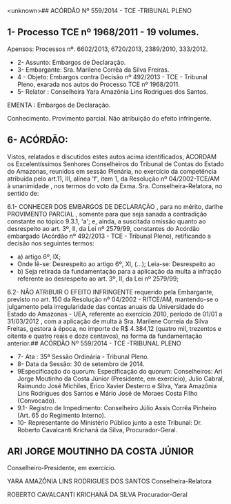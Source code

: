 &lt;unknown&gt;## ACÓRDÃO Nº 559/2014 - TCE -TRIBUNAL PLENO

## 1- Processo TCE nº 1968/2011 - 19 volumes.

Apensos: Processos nº. 6602/2013, 6720/2013, 2389/2010, 333/2012.

- 2- Assunto: Embargos de Declaração.
- 3- Embargante: Sra. Marilene Corrêa da Silva Freiras.
- 4 - Objeto: Embargos contra Decisão nº 492/2013 - TCE - Tribunal Pleno, exarada nos autos do Processo TCE nº 1968/2011.
- 5- Relator : Conselheira Yara Amazônia Lins Rodrigues dos Santos.

EMENTA : Embargos de Declaração.

Conhecimento. Provimento parcial. Não atribuição do efeito infringente.

## 6- ACÓRDÃO:

Vistos, relatados e discutidos estes autos acima identificados, ACORDAM os Excelentíssimos  Senhores Conselheiros  do  Tribunal  de  Contas  do  Estado  do  Amazonas, reunidos em sessão Plenária, no exercício da competência atribuída pelo art.11,  III, alínea 'f', item 1, da Resolução nº 04/2002-TCE/AM à unanimidade , nos termos do voto da Exma. Sra. Conselheira-Relatora, no sentido de:

6.1- CONHECER DOS EMBARGOS DE DECLARAÇÃO , para no mérito, darlhe PROVIMENTO PARCIAL ,  somente para que seja sanada a contradição constante no tópico 9.3.1, 'a'; e, ainda, a suscitada omissão quanto ao desrespeito ao art. 3º, II, da Lei nº 2579/99, constantes do Acórdão embargado (Acórdão nº 492/2013 - TCE - Tribunal Pleno), retificando a decisão nos seguintes termos:

- a) artigo 6º, IX;
- Onde  lê-se:  Desrespeito  ao  artigo  6º,  XI,  (...);  Leia-se:  Desrespeito  ao
- b) Seja  retirada  da  fundamentação  para  a  aplicação  da  multa  a  infração referente ao desrespeito ao art. 3º, II, da Lei nº 2579/99;

6.2- NÃO  ATRIBUIR O EFEITO INFRINGENTE requerido pela Embargante, previsto  no  art.  150  da  Resolução  nº  04/2002  -  RITCE/AM, mantendo-se  o  julgamento pela irregularidade das contas anuais da Universidade do Estado do Amazonas - UEA, referente ao exercício 2010, período de 01/01 a 31/03/2012 , com a aplicação de multa à Sra. Marilene Correia da Silva Freitas, gestora à época, no importe de R$ 4.384,12 (quatro mil, trezentos e oitenta e quatro reais e doze centavos), na forma da fundamentação anterior.## ACÓRDÃO Nº 559/2014 - TCE -TRIBUNAL PLENO

- 7- Ata : 35ª Sessão Ordinária - Tribunal Pleno.
- 8- Data da Sessão: 30 de setembro de 2014.
- 9Especificação  do  quorum:  Especificação  do  quorum: Conselheiros: Ari Jorge Moutinho da Costa Júnior (Presidente, em exercício), Julio Cabral, Raimundo José Michiles, Érico Xavier Desterro e Silva, Yara Amazônia Lins Rodrigues dos Santos e Mário José de Moraes Costa Filho (Convocado).
- 9.1-  Registro  de  Impedimento: Conselheiro  Júlio  Assis  Corrêa  Pinheiro  (Art.  65  do Regimento Interno).
- 10- Representante do Ministério Público junto a este Tribunal: Dr. Roberto Cavalcanti Krichanã da Silva, Procurador-Geral.

## ARI JORGE MOUTINHO DA COSTA JÚNIOR

Conselheiro-Presidente, em exercício.

YARA AMAZÔNIA LINS RODRIGUES DOS SANTOS Conselheira-Relatora

ROBERTO CAVALCANTI KRICHANÃ DA SILVA Procurador-Geral
